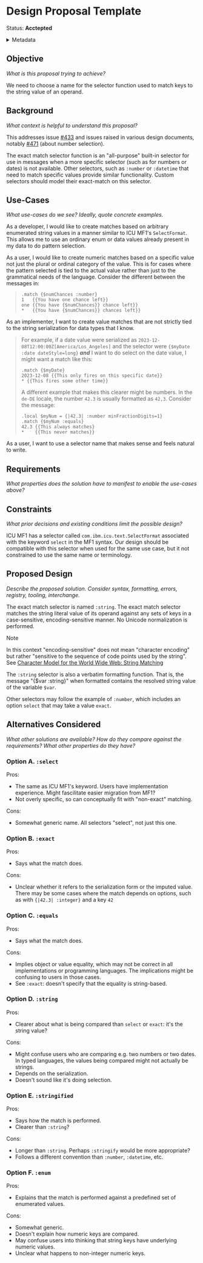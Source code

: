 # Design Proposal Template

Status: **Acctepted**

<details>
	<summary>Metadata</summary>
	<dl>
		<dt>Contributors</dt>
		<dd>@aphillips</dd>
		<dt>First proposed</dt>
		<dd>2023-12-08</dd>
	</dl>
</details>

## Objective

_What is this proposal trying to achieve?_

We need to choose a name for the selector function used to match keys to the string value of an operand.

## Background

_What context is helpful to understand this proposal?_

This addresses issue <a href="https://github.com/unicode-org/message-format-wg/issues/433">#433</a>
and issues raised in various design documents, notably
<a href="https://github.com/unicode-org/message-format-wg/pull/471">#471</a>
(about number selection).

The exact match selector function is an "all-purpose" built-in selector
for use in messages when a more specific selector (such as for numbers or
dates) is not available.
Other selectors, such as `:number` or `:datetime`
that need to match specific values provide similar functionality.
Custom selectors should model their exact-match on this selector.

## Use-Cases

_What use-cases do we see? Ideally, quote concrete examples._

As a developer, I would like to create matches based on arbitrary enumerated string
values in a manner similar to ICU MF1's `SelectFormat`.
This allows me to use an ordinary enum or data values already present in my data
to do pattern selection.

As a user, I would like to create numeric matches based on a specific value
not just the plural or ordinal category of the value.
This is for cases where the pattern selected is tied to the actual value
rather than just to the grammatical needs of the language.
Consider the different between the messages in:
>```
>.match {$numChances :number}
>1   {{You have one chance left}}
>one {{You have {$numChances}} chance left}}
>*   {{You have {$numChances}} chances left}}
>```

As an implementer, I want to create value matches that are not strictly
tied to the string serialization for data types that I know.
> For example, if a date value were serialized as
> `2023-12-08T12:00:00Z[America/Los_Angeles]` and the selector were
> `{$myDate :date dateStyle=long}` **_and_** I want to do select on the 
> date value, I might want a match like this:
>```
>.match {$myDate}
>2023-12-08 {{This only fires on this specific date}}
>* {{This fires some other time}}
>```
>A different example that makes this clearer might be numbers.
> In the `de-DE` locale, the number `42.3` is usually formatted
> as `42,3`. Consider the message:
> ```
> .local $myNum = {|42.3| :number minFractionDigits=1}
> .match {$myNum :equals}
> 42.3 {{This always matches}
> *    {{This never matches}}
> ```

As a user, I want to use a selector name that makes sense and feels natural to write.

## Requirements

_What properties does the solution have to manifest to enable the use-cases above?_

## Constraints

_What prior decisions and existing conditions limit the possible design?_

ICU MF1 has a selector called `com.ibm.icu.text.SelectFormat` 
associated with the keyword `select` in the MF1 syntax. 
Our design should be compatible with this selector when used for the same use case,
but it not constrained to use the same name or terminology.

## Proposed Design

_Describe the proposed solution. Consider syntax, formatting, errors, registry, tooling, interchange._

The exact match selector is named `:string`.
The exact match selector matches the string literal value of its operand against
any sets of keys in a case-sensitive, encoding-sensitive manner.
No Unicode normalization is performed.

> [!NOTE]
> In this context "encoding-sensitive" does not mean "character encoding"
> but rather "sensitive to the sequence of code points used by the string".
> See [Character Model for the World Wide Web: String Matching](https://www.w3.org/TR/charmod-norm)

The `:string` selector is also a verbatim formatting function.
That is, the message "{$var :string}" when formatted contains the resolved string
value of the variable `$var`.

Other selectors may follow the example of `:number`,
which includes an option `select` that may take a value `exact`.

## Alternatives Considered

_What other solutions are available?_
_How do they compare against the requirements?_
_What other properties do they have?_

### Option A. `:select`

Pros:
- The same as ICU MF1's keyword. Users have implementation experience.
  Might fascilitate easier migration from MF1?
- Not overly specific, so can conceptually fit with "non-exact" matching.

Cons:
- Somewhat generic name.
  All selectors "select", not just this one.

### Option B. `:exact`

Pros:
- Says what the match does.

Cons:
- Unclear whether it refers to the serialization form or the imputed value.
  There may be some cases where the match depends on options,
  such as with `{|42.3| :integer}` and a key `42`

### Option C. `:equals`

Pros:
- Says what the match does.

Cons:
- Implies object or value equality, which may not be correct in all implementations
  or programming languages.
  The implications might be confusing to users in those cases.
- See `:exact`: doesn't specify that the equality is string-based.

### Option D. `:string`

Pros:
- Clearer about what is being compared than `select` or `exact`:
  it's the string value?

Cons:
- Might confuse users who are comparing e.g. two numbers or two dates.
  In typed languages, the values being compared might not actually be strings.
- Depends on the serialization.
- Doesn't sound like it's doing selection.

### Option E. `:stringified`

Pros:
- Says how the match is performed.
- Clearer than `:string`?

Cons:
- Longer than `:string`.
  Perhaps `:stringify` would be more appropriate?
- Follows a different convention than `:number`, `:datetime`, etc.

### Option F. `:enum`

Pros:
- Explains that the match is performed against a predefined set of enumerated values.

Cons:
- Somewhat generic.
- Doesn't explain how numeric keys are compared.
- May confuse users into thinking that string keys have underlying numeric values.
- Unclear what happens to non-integer numeric keys.
